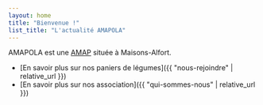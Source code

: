 ```yaml
---
layout: home
title: "Bienvenue !"
list_title: "L'actualité AMAPOLA"
---
```


AMAPOLA est une [AMAP](http://www.amap-idf.org/qu_est-ce_qu_une_amap_176.php) située à Maisons-Alfort.

- [En savoir plus sur nos paniers de légumes]({{ "nous-rejoindre" | relative_url }})
- [En savoir plus sur nos association]({{ "qui-sommes-nous" | relative_url }})
